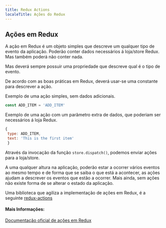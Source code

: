```yaml
---
title: Redux Actions
localeTitle: Ações do Redux
---
```

## Ações em Redux

A ação em Redux é um objeto simples que descreve um qualquer tipo de evento da aplicação.
Poderão conter dados necessários á loja/store Redux.
Mas também poderá não conter nada.

Mas deverá sempre possuir uma propriedade que descreve qual é o tipo de evento.

De acordo com as boas práticas em Redux, deverá usar-se uma constante para descrever a ação.

Exemplo de uma ação simples, sem dados adicionais.

```javascript
const ADD_ITEM = 'ADD_ITEM' 
```

Exemplo de uma ação com um parâmetro extra de dados, que poderiam ser necessários á loja Redux.

```javascript
{ 
 type: ADD_ITEM, 
 text: 'This is the first item' 
 } 
```
Através da invocação da função  `store.dispatch()`, podemos enviar ações para a loja/store.

A uma qualquer altura na aplicação, poderão estar a ocorrer vários eventos ao mesmo tempo e de forma que se saiba o que está a acontecer, as ações ajudam a descrever os eventos que estão a ocorrer.
Mais ainda, sem ações não existe forma de se alterar o estado da aplicação.

Uma biblioteca que agiliza a implementação de ações em Redux, é a seguinte [redux-actions](https://github.com/redux-utilities/redux-actions)

#### Mais Informações:

[Documentação oficial de ações em Redux](https://redux.js.org/basics/actions) 
